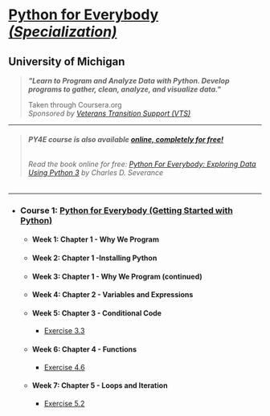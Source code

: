 # [Python for Everybody *(Specialization)*](https://www.coursera.org/programs/vts-learning-program-nvi2e/specializations/python)
## University of Michigan 
>
> ***"Learn to Program and Analyze Data with Python. Develop programs to gather, clean, analyze, and visualize data."***  
>
>
> Taken through Coursera.org  
> *Sponsored by [Veterans Transition Support (VTS)](https://veteranstransitionsupport.org/)*  

***  

> ###### **PY4E course is also available [online, completely for free!](https://www.py4e.com/)**
> ###### Read the book online for free: [<ins>Python For Everybody: *Exploring Data Using Python 3*</ins>](http://do1.dr-chuck.com/pythonlearn/EN_us/pythonlearn.pdf) by Charles D. Severance

***

- ### **Course 1:** [Python for Everybody (Getting Started with Python)](https://www.coursera.org/programs/vts-learning-program-nvi2e/learn/python?specialization=python)

  - #### Week 1: Chapter 1 - Why We Program

  - #### Week 2: Chapter 1 -Installing Python

  - #### Week 3: Chapter 1 - Why We Program (continued)

  - #### Week 4: Chapter 2 - Variables and Expressions

  - #### Week 5: Chapter 3 - Conditional Code

    - [Exercise 3.3](Python-Programs/3-3-PY4E.py)

  - #### Week 6: Chapter 4 - Functions

    - [Exercise 4.6](Python-Programs/4-6-PY4E.py)

  - #### Week 7: Chapter 5 - Loops and Iteration

    - [Exercise 5.2](Python-Programs/5-2-PY4E.py)
